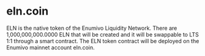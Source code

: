 # eln.coin

ELN is the native token of the Enumivo Liquidity Network.
There are 1,000,000,000.0000 ELN that will be created and it will be swappable to LTS 1:1 through a smart contract.
The ELN token contract will be deployed on the Enumivo mainnet account eln.coin.

